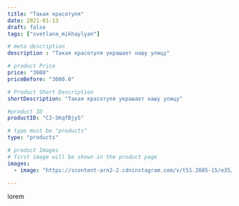 ```yaml
---
title: "Такая красотуля"
date: 2021-01-13
draft: false
tags: ["svetlana_mikhaylyan"]

# meta description
description : "Такая красотуля украшает нашу улицу"

# product Price
price: "3000"
priceBefore: "3600.0"

# Product Short Description
shortDescription: "Такая красотуля украшает нашу улицу"

#product ID
productID: "CJ-SKqfBjy5"

# type must be "products"
type: "products"

# product Images
# first image will be shown in the product page
images:
  - image: "https://scontent-arn2-2.cdninstagram.com/v/t51.2885-15/e35/138574422_1139646219828908_4466217669744946178_n.jpg?se=7&tp=1&_nc_ht=scontent-arn2-2.cdninstagram.com&_nc_cat=108&_nc_ohc=J28Xy61aGiMAX_iTwKp&oh=3f149a511c445280f71dc7d2043dbdfe&oe=6072E97F&ig_cache_key=MjQ4NTUwMzk0MjAwNDcxODc3Nw%3D%3D.2"

---
```

lorem
